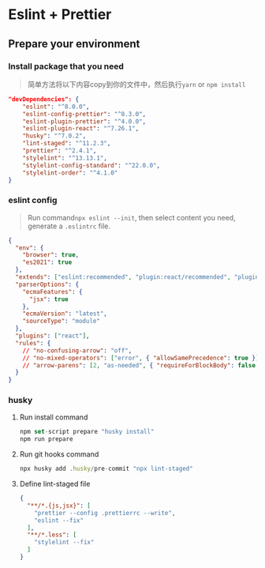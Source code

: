 # Eslint + Prettier



## Prepare your environment

### Install package that you need

> 简单方法将以下内容copy到你的文件中，然后执行`yarn` or `npm install`

```json
"devDependencies": {
    "eslint": "^8.0.0",
    "eslint-config-prettier": "^8.3.0",
    "eslint-plugin-prettier": "^4.0.0",
    "eslint-plugin-react": "^7.26.1",
    "husky": "^7.0.2",
    "lint-staged": "^11.2.3",
    "prettier": "^2.4.1",
    "stylelint": "^13.13.1",
    "stylelint-config-standard": "^22.0.0",
    "stylelint-order": "^4.1.0"
}
```



### eslint config

> Run command`npx eslint --init`, then select content you need, generate a `.eslintrc` file.

```json
{
  "env": {
    "browser": true,
    "es2021": true
  },
  "extends": ["eslint:recommended", "plugin:react/recommended", "plugin:prettier/recommended"],
  "parserOptions": {
    "ecmaFeatures": {
      "jsx": true
    },
    "ecmaVersion": "latest",
    "sourceType": "module"
  },
  "plugins": ["react"],
  "rules": {
    // "no-confusing-arrow": "off",
    // "no-mixed-operators": ["error", { "allowSamePrecedence": true }],
    // "arrow-parens": [2, "as-needed", { "requireForBlockBody": false }]
  }
}

```

### husky

1. Run install command 

   ```js
   npm set-script prepare "husky install"
   npm run prepare
   ```

2. Run git hooks command

   ```js
   npx husky add .husky/pre-commit "npx lint-staged"
   ```

3. Define lint-staged file

   ```json
   {
     "**/*.{js,jsx}": [
       "prettier --config .prettierrc --write",
       "eslint --fix"
     ],
     "**/*.less": [
       "stylelint --fix"
     ]
   }
   ```

   

